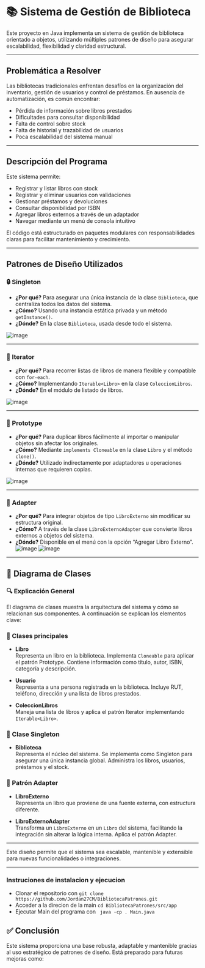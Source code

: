 # 📚 Sistema de Gestión de Biblioteca

Este proyecto en Java implementa un sistema de gestión de biblioteca orientado a objetos, utilizando múltiples patrones de diseño para asegurar escalabilidad, flexibilidad y claridad estructural.

---

## Problemática a Resolver

Las bibliotecas tradicionales enfrentan desafíos en la organización del inventario, gestión de usuarios y control de préstamos. En ausencia de automatización, es común encontrar:

- Pérdida de información sobre libros prestados
- Dificultades para consultar disponibilidad
- Falta de control sobre stock
- Falta de historial y trazabilidad de usuarios
- Poca escalabilidad del sistema manual

---

## Descripción del Programa

Este sistema permite:

-  Registrar y listar libros con stock
-  Registrar y eliminar usuarios con validaciones
-  Gestionar préstamos y devoluciones
-  Consultar disponibilidad por ISBN
-  Agregar libros externos a través de un adaptador
-  Navegar mediante un menú de consola intuitivo

El código está estructurado en paquetes modulares con responsabilidades claras para facilitar mantenimiento y crecimiento.

---

## Patrones de Diseño Utilizados

### 🔒 Singleton

- **¿Por qué?** Para asegurar una única instancia de la clase `Biblioteca`, que centraliza todos los datos del sistema.
- **¿Cómo?** Usando una instancia estática privada y un método `getInstance()`.
- **¿Dónde?** En la clase `Biblioteca`, usada desde todo el sistema.

![image](https://github.com/user-attachments/assets/976b2a77-0bbc-48fb-b22a-dbcaf1dbcd7a)


---

### 🔁 Iterator

- **¿Por qué?** Para recorrer listas de libros de manera flexible y compatible con `for-each`.
- **¿Cómo?** Implementando `Iterable<Libro>` en la clase `ColeccionLibros`.
- **¿Dónde?** En el módulo de listado de libros.

![image](https://github.com/user-attachments/assets/999aae8a-98e5-4605-a288-e9a7a22e9f0e)


---

### 🧬 Prototype

- **¿Por qué?** Para duplicar libros fácilmente al importar o manipular objetos sin afectar los originales.
- **¿Cómo?** Mediante `implements Cloneable` en la clase `Libro` y el método `clone()`.
- **¿Dónde?** Utilizado indirectamente por adaptadores u operaciones internas que requieren copias.

![image](https://github.com/user-attachments/assets/79312a29-c363-4901-9d21-ea9644cb8fb4)


---

### 🧲 Adapter

- **¿Por qué?** Para integrar objetos de tipo `LibroExterno` sin modificar su estructura original.
- **¿Cómo?** A través de la clase `LibroExternoAdapter` que convierte libros externos a objetos del sistema.
- **¿Dónde?** Disponible en el menú con la opción “Agregar Libro Externo”.
![image](https://github.com/user-attachments/assets/829d192b-66e2-4bd0-9cb7-0594163c3da4)
![image](https://github.com/user-attachments/assets/db78165d-ae7e-4cc1-92e9-2623beb8f728)

---
## 🧾 Diagrama de Clases



### 🔍 Explicación General

El diagrama de clases muestra la arquitectura del sistema y cómo se relacionan sus componentes. A continuación se explican los elementos clave:

### 🧱 Clases principales

- **Libro**  
  Representa un libro en la biblioteca. Implementa `Cloneable` para aplicar el patrón Prototype. Contiene información como título, autor, ISBN, categoría y descripción.

- **Usuario**  
  Representa a una persona registrada en la biblioteca. Incluye RUT, teléfono, dirección y una lista de libros prestados.

- **ColeccionLibros**  
  Maneja una lista de libros y aplica el patrón Iterator implementando `Iterable<Libro>`.

### 🧠 Clase Singleton

- **Biblioteca**  
  Representa el núcleo del sistema. Se implementa como Singleton para asegurar una única instancia global. Administra los libros, usuarios, préstamos y el stock.

### 🔄 Patrón Adapter

- **LibroExterno**  
  Representa un libro que proviene de una fuente externa, con estructura diferente.

- **LibroExternoAdapter**  
  Transforma un `LibroExterno` en un `Libro` del sistema, facilitando la integración sin alterar la lógica interna. Aplica el patrón Adapter.

---

Este diseño permite que el sistema sea escalable, mantenible y extensible para nuevas funcionalidades o integraciones.

---
### Instruciones de instalacion y ejecucion 

- Clonar el repositorio con `git clone https://github.com/Jordan27CM/BibliotecaPatrones.git`
- Acceder a la direcion de la main `cd BibliotecaPatrones/src/app`
- Ejecutar Main del programa con ` java -cp . Main.java`

## ✅ Conclusión

Este sistema proporciona una base robusta, adaptable y mantenible gracias al uso estratégico de patrones de diseño. Está preparado para futuras mejoras como:


